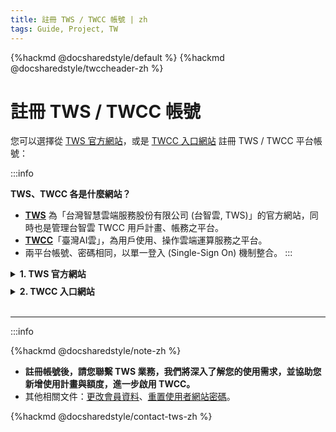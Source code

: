 ```yaml
---
title: 註冊 TWS / TWCC 帳號 | zh
tags: Guide, Project, TW
---
```


{%hackmd @docsharedstyle/default %}
{%hackmd @docsharedstyle/twccheader-zh %}

# 註冊 TWS / TWCC 帳號

您可以選擇從 [TWS 官方網站](https://tws.twcc.ai/)，或是 [TWCC 入口網站](https://www.twcc.ai/) 註冊 TWS / TWCC 平台帳號：

:::info

<i class="fa fa-question-circle-o" aria-hidden="true"></i> **TWS、TWCC 各是什麼網站？**
- [<ins>**TWS**</ins>](https://tws.twcc.ai/tws_service/index.php?lang_type=zh_tw) 為「台灣智慧雲端服務股份有限公司 (台智雲, TWS)」的官方網站，同時也是管理台智雲 TWCC 用戶計畫、帳務之平台。
- [<ins>**TWCC**</ins>](https://www.twcc.ai/)「臺灣AI雲」，為用戶使用、操作雲端運算服務之平台。
- 兩平台帳號、密碼相同，以單一登入 (Single-Sign On) 機制整合。
:::

<details class="docspoiler">
<summary><b>1. TWS 官方網站</b></summary>


### Step 1. 開始註冊

至 [<ins>TWS 官方網站</ins>](https://tws.twcc.ai/)，點選右上角 「**註冊**」

![](https://cos.twcc.ai/SYS-MANUAL/uploads/upload_ff1653452dc8604739e8b06bb17ce761.png)




### Step 2. 閱讀個資及權利義務聲明

閱讀個資及權利義務聲明，下拉頁面，點選「**我同意**」

![](https://cos.twcc.ai/SYS-MANUAL/uploads/upload_359a4e9fe18246b695980c71bc009deb.png)



### Step 3. 填寫會員基本資料

- 設定帳號密碼、填寫基本資料

![](https://cos.twcc.ai/SYS-MANUAL/uploads/upload_e924909a5d7ca02387233ca224ff92e7.png)



- 設定主機帳號密碼

![](https://cos.twcc.ai/SYS-MANUAL/uploads/upload_c138be3c7a047acdab56dadf2400e861.png)



### Step 4. E-mail、手機號碼認證

收取 e-mail 認證信箱、收取簡訊認證手機號碼，即完成註冊！

</details>

<!-- Space -->

<div style="height:8px"></div>

<details class="docspoiler">
<summary><b>2. TWCC 入口網站</b></summary>

### Step 1. 開始註冊

至 [TWCC](https://www.twcc.ai/)，點選右上角 「**註冊**」

![](https://cos.twcc.ai/SYS-MANUAL/uploads/upload_8bdb3ed72fc801e541102e7289f3c31f.png)


### Step 2. 閱讀個資及權利義務聲明

頁面跳轉至會員中心，請閱讀個資及權利義務聲明，並下拉頁面，點選「**我同意**」

![](https://cos.twcc.ai/SYS-MANUAL/uploads/upload_924fa2b6d02f0971ce538bb3f908ee58.png)


### Step 3. 填寫會員基本資料

- 設定平台帳號密碼、填寫基本資料


![](https://cos.twcc.ai/SYS-MANUAL/uploads/upload_826df79367dbffa88ad98b836a7965d5.png)


- 設定主機帳號密碼

![](https://cos.twcc.ai/SYS-MANUAL/uploads/upload_e1a235413742407674b8d3ef9a5b0138.png)


### Step 4. E-mail、手機號碼認證

收取 e-mail 認證信箱、收取簡訊認證手機號碼，即完成註冊！


</details>

<br>

---

:::info

{%hackmd @docsharedstyle/note-zh %}

- **註冊帳號後，請您聯繫 TWS 業務，我們將深入了解您的使用需求，並協助您新增使用計畫與額度，進一步啟用 TWCC。**
- 其他相關文件：[<ins>更改會員資料</ins>](https://man.twcc.ai/@twsdocs/guide-service-update-your-info-zh)、[<ins>重置使用者網站密碼</ins>](https://man.twcc.ai/@twsdocs/guide-service-reset-portal-pwd-zh)。

</div>



{%hackmd @docsharedstyle/contact-tws-zh %}
